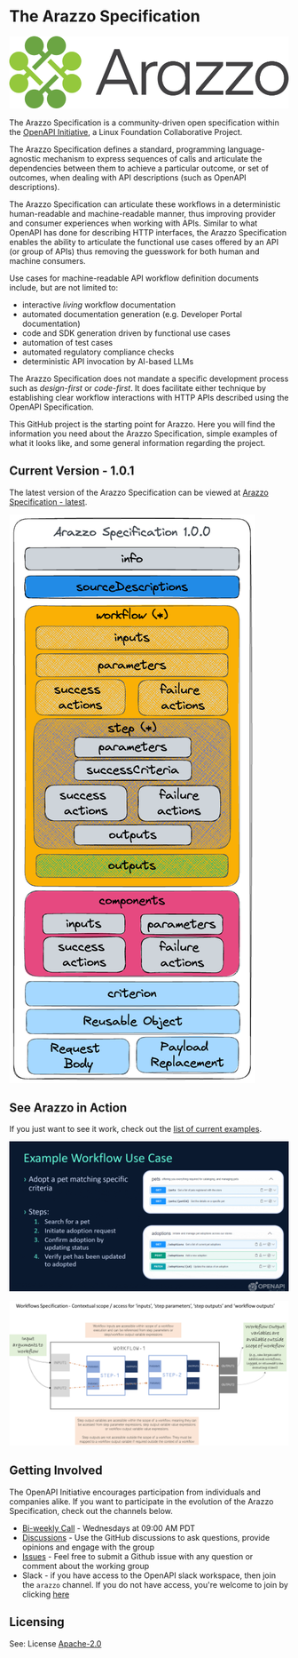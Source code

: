 # The Arazzo Specification

![alt Arazzo logo](./images/Arazzo-logo.png)

The Arazzo Specification is a community-driven open specification within the [OpenAPI Initiative](https://www.openapis.org/), a Linux Foundation Collaborative Project.

The Arazzo Specification defines a standard, programming language-agnostic mechanism to express sequences of calls and articulate the dependencies between them to achieve a particular outcome, or set of outcomes, when dealing with API descriptions (such as OpenAPI descriptions).

The Arazzo Specification can articulate these workflows in a deterministic human-readable and machine-readable manner, thus improving provider and consumer experiences when working with APIs. Similar to what OpenAPI has done for describing HTTP interfaces, the Arazzo Specification enables the ability to articulate the functional use cases offered by an API (or group of APIs) thus removing the guesswork for both human and machine consumers.

Use cases for machine-readable API workflow definition documents include, but are not limited to:

- interactive _living_ workflow documentation
- automated documentation generation (e.g. Developer Portal documentation)
- code and SDK generation driven by functional use cases
- automation of test cases
- automated regulatory compliance checks
- deterministic API invocation by AI-based LLMs

The Arazzo Specification does not mandate a specific development process such as _design-first_ or _code-first_. It does facilitate either technique by establishing clear workflow interactions with HTTP APIs described using the OpenAPI Specification.

This GitHub project is the starting point for Arazzo. Here you will find the information you need about the Arazzo Specification, simple examples of what it looks like, and some general information regarding the project.

## Current Version - 1.0.1

The latest version of the Arazzo Specification can be viewed at [Arazzo Specification - latest](https://spec.openapis.org/arazzo/latest.html).

![alt The Arazzo Specification Structure](./images/Arazzo-Specification-Structure.png)

## See Arazzo in Action

If you just want to see it work, check out the [list of current examples](./examples/1.0.0/).

![alt Pet Adoption Workflow](./images/Arazzo-PetAdoption-Workflow.gif)

![alt Access Scope for an Arazzo Workflow](./images/Workflows-Access-Scope-for-Inputs-and-Outputs.png)

## Getting Involved

The OpenAPI Initiative encourages participation from individuals and companies alike. If you want to participate in the evolution of the Arazzo Specification, check out the channels below.

- [Bi-weekly Call](https://github.com/OAI/Arazzo-Specification/discussions/5) - Wednesdays at 09:00 AM PDT
- [Discussions](https://github.com/OAI/Arazzo-Specification/discussions) - Use the GitHub discussions to ask questions, provide opinions and engage with the group
- [Issues](https://github.com/OAI/Arazzo-Specification/issues) - Feel free to submit a Github issue with any question or comment about the working group
- Slack - if you have access to the OpenAPI slack workspace, then join the `arazzo` channel. If you do not have access, you're welcome to join by clicking [here](https://communityinviter.com/apps/open-api/openapi)

## Licensing

See: License [Apache-2.0](https://github.com/OAI/Arazzo-Specification/blob/main/LICENSE)
